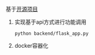 基于[开源项目](https://github.com/YaoFANGUK/video-subtitle-remover)

1. 实现基于api方式进行功能调用
   ```shell
   python backend/flask_app.py
    ```
2. docker容器化
